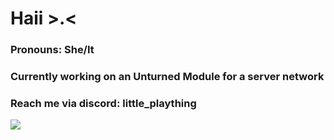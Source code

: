# Haii >.<
### Pronouns: She/It
### Currently working on an Unturned Module for a server network
### Reach me via discord: little\_plaything
![](https://media1.tenor.com/m/xGbzcBL9rVYAAAAC/lucky-star-intro-lucky-star.gif)

<!--
**ai-kana/ai-kana** is a ✨ _special_ ✨ repository because its `README.md` (this file) appears on your GitHub profile.

Here are some ideas to get you started:

- 🔭 I’m currently working on ...
- 🌱 I’m currently learning ...
- 👯 I’m looking to collaborate on ...
- 🤔 I’m looking for help with ...
- 💬 Ask me about ...
- 📫 How to reach me: ...
- 😄 Pronouns: ...
- ⚡ Fun fact: ...
-->
